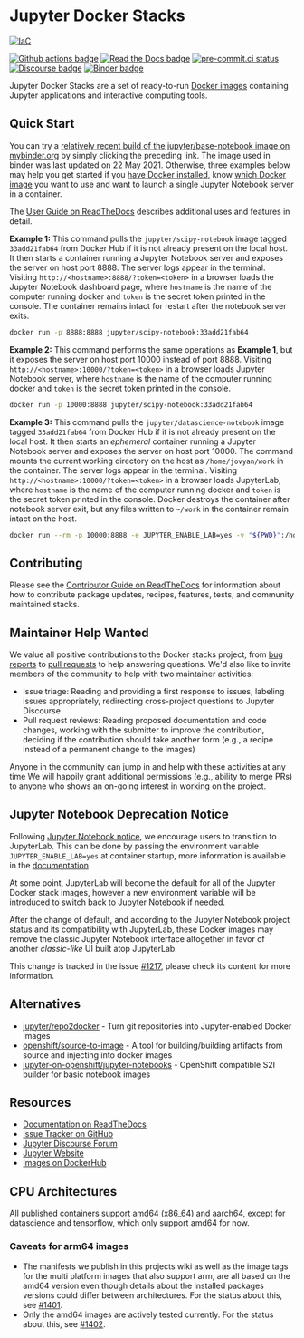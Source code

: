 # Jupyter Docker Stacks

[![IaC](https://app.soluble.cloud/api/v1/public/badges/8697329a-8c76-4379-ab63-815674553b3c.svg?orgId=666444378491)](https://app.soluble.cloud/repos/details/github.com/ayoinc/docker-stacks?orgId=666444378491)  

[![Github actions badge](https://github.com/jupyter/docker-stacks/actions/workflows/docker.yml/badge.svg)](https://github.com/jupyter/docker-stacks/actions/workflows/docker.yml "Docker images build status")
[![Read the Docs badge](https://img.shields.io/readthedocs/jupyter-docker-stacks.svg)](https://jupyter-docker-stacks.readthedocs.io/en/latest/ "Documentation build status")
[![pre-commit.ci status](https://results.pre-commit.ci/badge/github/jupyter/docker-stacks/master.svg)](https://results.pre-commit.ci/latest/github/jupyter/docker-stacks/master "pre-commit.ci build status")
[![Discourse badge](https://img.shields.io/discourse/https/discourse.jupyter.org/users.svg?color=%23f37626)](https://discourse.jupyter.org/ "Jupyter Discourse Forum")
[![Binder badge](https://mybinder.org/badge_logo.svg)](https://mybinder.org/v2/gh/jupyter/docker-stacks/master?filepath=README.ipynb "Launch a jupyter/base-notebook container on mybinder.org")

Jupyter Docker Stacks are a set of ready-to-run [Docker images](https://hub.docker.com/u/jupyter)
containing Jupyter applications and interactive computing tools.

## Quick Start

You can try a [relatively recent build of the jupyter/base-notebook image on mybinder.org](https://mybinder.org/v2/gh/jupyter/docker-stacks/master?filepath=README.ipynb)
by simply clicking the preceding link.
The image used in binder was last updated on 22 May 2021.
Otherwise, three examples below may help you get started if you [have Docker installed](https://docs.docker.com/install/),
know [which Docker image](https://jupyter-docker-stacks.readthedocs.io/en/latest/using/selecting.html) you want to use
and want to launch a single Jupyter Notebook server in a container.

The [User Guide on ReadTheDocs](https://jupyter-docker-stacks.readthedocs.io/) describes additional uses and features in detail.

**Example 1:** This command pulls the `jupyter/scipy-notebook` image tagged `33add21fab64` from Docker Hub if it is not already present on the local host.
It then starts a container running a Jupyter Notebook server and exposes the server on host port 8888.
The server logs appear in the terminal.
Visiting `http://<hostname>:8888/?token=<token>` in a browser loads the Jupyter Notebook dashboard page,
where `hostname` is the name of the computer running docker and `token` is the secret token printed in the console.
The container remains intact for restart after the notebook server exits.

```bash
docker run -p 8888:8888 jupyter/scipy-notebook:33add21fab64
```

**Example 2:** This command performs the same operations as **Example 1**, but it exposes the server on host port 10000 instead of port 8888.
Visiting `http://<hostname>:10000/?token=<token>` in a browser loads Jupyter Notebook server,
where `hostname` is the name of the computer running docker and `token` is the secret token printed in the console.

```bash
docker run -p 10000:8888 jupyter/scipy-notebook:33add21fab64
```

**Example 3:** This command pulls the `jupyter/datascience-notebook` image tagged `33add21fab64` from Docker Hub if it is not already present on the local host.
It then starts an _ephemeral_ container running a Jupyter Notebook server and exposes the server on host port 10000.
The command mounts the current working directory on the host as `/home/jovyan/work` in the container.
The server logs appear in the terminal.
Visiting `http://<hostname>:10000/?token=<token>` in a browser loads JupyterLab,
where `hostname` is the name of the computer running docker and `token` is the secret token printed in the console.
Docker destroys the container after notebook server exit, but any files written to `~/work` in the container remain intact on the host.

```bash
docker run --rm -p 10000:8888 -e JUPYTER_ENABLE_LAB=yes -v "${PWD}":/home/jovyan/work jupyter/datascience-notebook:33add21fab64
```

## Contributing

Please see the [Contributor Guide on ReadTheDocs](https://jupyter-docker-stacks.readthedocs.io/) for
information about how to contribute package updates, recipes, features, tests, and community
maintained stacks.

## Maintainer Help Wanted

We value all positive contributions to the Docker stacks project,
from [bug reports](https://jupyter-docker-stacks.readthedocs.io/en/latest/contributing/issues.html)
to [pull requests](https://jupyter-docker-stacks.readthedocs.io/en/latest/contributing/packages.html)
to help answering questions.
We'd also like to invite members of the community to help with two maintainer activities:

- Issue triage: Reading and providing a first response to issues, labeling issues appropriately,
  redirecting cross-project questions to Jupyter Discourse
- Pull request reviews: Reading proposed documentation and code changes, working with the submitter
  to improve the contribution, deciding if the contribution should take another form (e.g., a recipe
  instead of a permanent change to the images)

Anyone in the community can jump in and help with these activities at any time
We will happily grant additional permissions (e.g., ability to merge PRs) to anyone who shows an on-going interest in working on the project.

## Jupyter Notebook Deprecation Notice

Following [Jupyter Notebook notice](https://github.com/jupyter/notebook#notice), we encourage users to transition to JupyterLab.
This can be done by passing the environment variable `JUPYTER_ENABLE_LAB=yes` at container startup,
more information is available in the [documentation](https://jupyter-docker-stacks.readthedocs.io/en/latest/using/common.html#docker-options).

At some point, JupyterLab will become the default for all of the Jupyter Docker stack images, however a new environment variable will be introduced to switch back to Jupyter Notebook if needed.

After the change of default, and according to the Jupyter Notebook project status and its compatibility with JupyterLab,
these Docker images may remove the classic Jupyter Notebook interface altogether in favor of another _classic-like_ UI built atop JupyterLab.

This change is tracked in the issue [#1217](https://github.com/jupyter/docker-stacks/issues/1217), please check its content for more information.

## Alternatives

- [jupyter/repo2docker](https://github.com/jupyter/repo2docker) - Turn git repositories into
  Jupyter-enabled Docker Images
- [openshift/source-to-image](https://github.com/openshift/source-to-image) - A tool for
  building/building artifacts from source and injecting into docker images
- [jupyter-on-openshift/jupyter-notebooks](https://github.com/jupyter-on-openshift/jupyter-notebooks) -
  OpenShift compatible S2I builder for basic notebook images

## Resources

- [Documentation on ReadTheDocs](https://jupyter-docker-stacks.readthedocs.io/)
- [Issue Tracker on GitHub](https://github.com/jupyter/docker-stacks)
- [Jupyter Discourse Forum](https://discourse.jupyter.org/)
- [Jupyter Website](https://jupyter.org)
- [Images on DockerHub](https://hub.docker.com/u/jupyter)

## CPU Architectures

All published containers support amd64 (x86_64) and aarch64, except for datascience and tensorflow, which only support amd64 for now.

### Caveats for arm64 images

- The manifests we publish in this projects wiki as well as the image tags for
  the multi platform images that also support arm, are all based on the amd64
  version even though details about the installed packages versions could differ
  between architectures. For the status about this, see
  [#1401](https://github.com/jupyter/docker-stacks/issues/1401).
- Only the amd64 images are actively tested currently. For the status about
  this, see [#1402](https://github.com/jupyter/docker-stacks/issues/1402).
